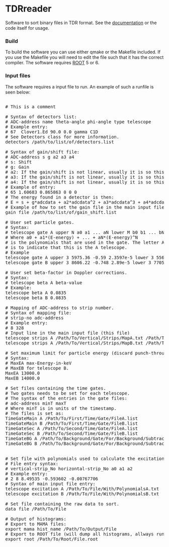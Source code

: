 # TDRreader
Software to sort binary files in TDR format. See the [documentation](https://vetlewi.github.io/Master/) or the code itself for usage.

### Build

To build the software you can use either qmake or the Makefile included. If you use the Makefile you will need to edit the file such that it has the correct compiler. The software requires [ROOT](https://root.cern.ch/) 5 or 6.


### Input files

The software requires a input file to run. An example of such a runfile is seen below:

<pre>

# This is a comment

# Syntax of detectors list:
# ADC-address name theta-angle phi-angle type telescope
# Example entry:
# 67  Clover1.Ed 90.0 0.0 gamma C1D
# See Detectors class for more information.
detectors /path/to/list/of/detectors.list

# Syntax of gain/shift file:
# ADC-address s g a2 a3 a4
# s: Shift
# g: Gain
# a2: If the gain/shift is not linear, usually it is so this is usually 0
# a3: If the gain/shift is not linear, usually it is so this is usually 0
# a4: If the gain/shift is not linear, usually it is so this is usually 0
# Example of entry:
# 65 1.60683 0.865863 0 0 0
# The energy found in a detector is then:
# E = s + g*adcdata + a2*adcdata^2 + a3*adcdata^3 + a4*adcdata^4
# Example of how to set the gain file in the main input file:
gain file /path/to/list/of/gain_shift.list

# User set particle gates.
# Syntax:
# telescope gate A upper N a0 a1 ... aN lower M b0 b1 ... bN
# Where a0 + a1*(E-energy) + ... + aN*(E-energy)^N
# is the polynomials that are used in the gate. The letter A
# is to indicate that this is the A telescope.
# Example
telescope gate A upper 3 5975.36 -0.59 2.3597e-5 lower 3 5562.92 -0.647 2.8792e-5
telescope gate B upper 3 8606.22 -0.748 2.89e-5 lower 3 7705.22 -0.748 2.89e-5

# User set beta-factor in Doppler corrections.
# Syntax:
# telescope beta A beta-value
# Example:
telescope beta A 0.0835
telescope beta B 0.0835

# Mapping of ADC-address to strip number.
# Syntax of mapping file:
# strip-no adc-address
# Example entry:
# 8 328
# Input line in the main input file (this file)
telescope strips A /Path/To/Vertical/Strips/MapA.txt /Path/To/Horizontal/Strips/MapA.txt
telescope strips A /Path/To/Vertical/Strips/MapB.txt /Path/To/Horizontal/Strips/MapB.txt

# Set maximum limit for particle energy (discard punch-through)
# Syntax:
# MaxEA max-Energy-in-keV
# MaxEB for telescope B.
MaxEA 13000.0
MaxEB 14000.0

# Set files containing the time gates.
# Two gates needs to be set for each telescope.
# The syntax of the entries in the gate files:
# adc-address minT maxT
# Where minT is in units of the timestamp.
# The files is set as:
TimeGateMain A /Path/To/First/Time/Gate/FileA.list
TimeGateMain B /Path/To/First/Time/Gate/FileB.list
TimeGateSec A /Path/To/Second/Time/Gate/FileA.list
TimeGateSec B /Path/To/Second/Time/Gate/FileB.list
TimeGateBG A /Path/To/Background/Gate/For/Background/SubtractionA.list
TimeGateBG B /Path/To/Background/Gate/For/Background/SubtractionB.list


# Set file with polynomials used to calculate the excitation energy.
# File entry syntax:
# vertical-strip_No horizontal-strip_No a0 a1 a2
# Example entry:
# 2 8 8.49535 -0.593602 -0.00767706 
# Syntax of main input file entry:
telescope excitation A /Path/To/File/With/PolynomialsA.txt
telescope excitation B /Path/To/File/With/PolynomialsB.txt

# Set file containing the raw data to sort.
data file /Path/To/File

# Output of histograms:
# Export to MAMA files:
export mama hist_name /Path/To/Output/File
# Export to ROOT file (will dump all histograms, allways run this AFTER all MAMA export lines):
export root /Path/To/Root/File.root

</pre>